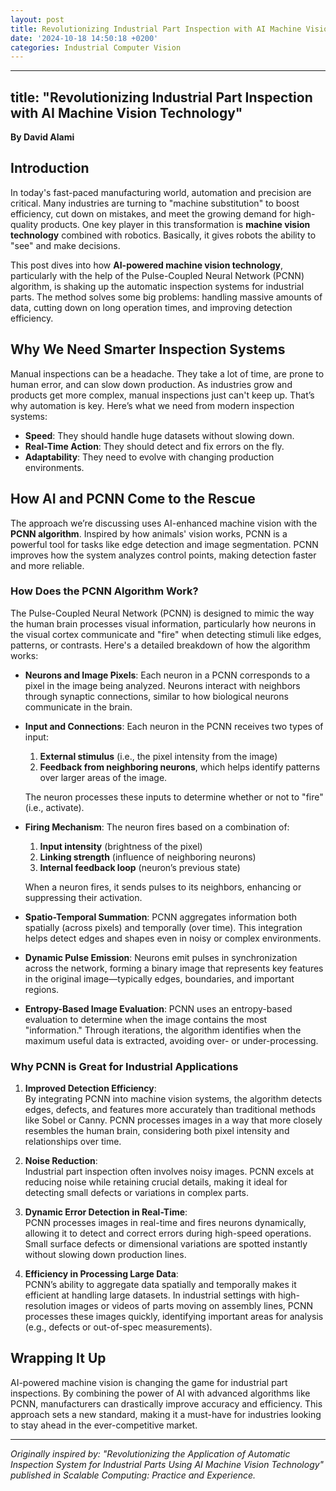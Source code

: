 ```yaml
---
layout: post
title: Revolutionizing Industrial Part Inspection with AI Machine Vision Technology
date: '2024-10-18 14:50:18 +0200'
categories: Industrial Computer Vision
---
```

---
title: "Revolutionizing Industrial Part Inspection with AI Machine Vision Technology"
---

**By David Alami**

## Introduction

In today's fast-paced manufacturing world, automation and precision are critical. Many industries are turning to "machine substitution" to boost efficiency, cut down on mistakes, and meet the growing demand for high-quality products. One key player in this transformation is **machine vision technology** combined with robotics. Basically, it gives robots the ability to "see" and make decisions.

This post dives into how **AI-powered machine vision technology**, particularly with the help of the Pulse-Coupled Neural Network (PCNN) algorithm, is shaking up the automatic inspection systems for industrial parts. The method solves some big problems: handling massive amounts of data, cutting down on long operation times, and improving detection efficiency.

## Why We Need Smarter Inspection Systems

Manual inspections can be a headache. They take a lot of time, are prone to human error, and can slow down production. As industries grow and products get more complex, manual inspections just can't keep up. That’s why automation is key. Here’s what we need from modern inspection systems:

- **Speed**: They should handle huge datasets without slowing down.
- **Real-Time Action**: They should detect and fix errors on the fly.
- **Adaptability**: They need to evolve with changing production environments.

## How AI and PCNN Come to the Rescue

The approach we’re discussing uses AI-enhanced machine vision with the **PCNN algorithm**. Inspired by how animals' vision works, PCNN is a powerful tool for tasks like edge detection and image segmentation. PCNN improves how the system analyzes control points, making detection faster and more reliable.

### How Does the PCNN Algorithm Work?

The Pulse-Coupled Neural Network (PCNN) is designed to mimic the way the human brain processes visual information, particularly how neurons in the visual cortex communicate and "fire" when detecting stimuli like edges, patterns, or contrasts. Here's a detailed breakdown of how the algorithm works:

- **Neurons and Image Pixels**: Each neuron in a PCNN corresponds to a pixel in the image being analyzed. Neurons interact with neighbors through synaptic connections, similar to how biological neurons communicate in the brain.
  
- **Input and Connections**: Each neuron in the PCNN receives two types of input:
  1. **External stimulus** (i.e., the pixel intensity from the image)
  2. **Feedback from neighboring neurons**, which helps identify patterns over larger areas of the image.

  The neuron processes these inputs to determine whether or not to "fire" (i.e., activate).

- **Firing Mechanism**: The neuron fires based on a combination of:
  1. **Input intensity** (brightness of the pixel)
  2. **Linking strength** (influence of neighboring neurons)
  3. **Internal feedback loop** (neuron’s previous state)

  When a neuron fires, it sends pulses to its neighbors, enhancing or suppressing their activation.

- **Spatio-Temporal Summation**: PCNN aggregates information both spatially (across pixels) and temporally (over time). This integration helps detect edges and shapes even in noisy or complex environments.

- **Dynamic Pulse Emission**: Neurons emit pulses in synchronization across the network, forming a binary image that represents key features in the original image—typically edges, boundaries, and important regions.

- **Entropy-Based Image Evaluation**: PCNN uses an entropy-based evaluation to determine when the image contains the most "information." Through iterations, the algorithm identifies when the maximum useful data is extracted, avoiding over- or under-processing.

### Why PCNN is Great for Industrial Applications

1. **Improved Detection Efficiency**:  
   By integrating PCNN into machine vision systems, the algorithm detects edges, defects, and features more accurately than traditional methods like Sobel or Canny. PCNN processes images in a way that more closely resembles the human brain, considering both pixel intensity and relationships over time.

2. **Noise Reduction**:  
   Industrial part inspection often involves noisy images. PCNN excels at reducing noise while retaining crucial details, making it ideal for detecting small defects or variations in complex parts.

3. **Dynamic Error Detection in Real-Time**:  
   PCNN processes images in real-time and fires neurons dynamically, allowing it to detect and correct errors during high-speed operations. Small surface defects or dimensional variations are spotted instantly without slowing down production lines.

4. **Efficiency in Processing Large Data**:  
   PCNN’s ability to aggregate data spatially and temporally makes it efficient at handling large datasets. In industrial settings with high-resolution images or videos of parts moving on assembly lines, PCNN processes these images quickly, identifying important areas for analysis (e.g., defects or out-of-spec measurements).



## Wrapping It Up

AI-powered machine vision is changing the game for industrial part inspections. By combining the power of AI with advanced algorithms like PCNN, manufacturers can drastically improve accuracy and efficiency. This approach sets a new standard, making it a must-have for industries looking to stay ahead in the ever-competitive market.

---

*Originally inspired by: "Revolutionizing the Application of Automatic Inspection System for Industrial Parts Using AI Machine Vision Technology" published in Scalable Computing: Practice and Experience.*
